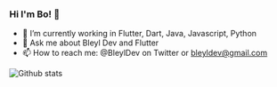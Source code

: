 ### Hi I'm Bo! 👋

- 🔭 I’m currently working in Flutter, Dart, Java, Javascript, Python
- 💬 Ask me about Bleyl Dev and Flutter
- 📫 How to reach me: @BleylDev on Twitter or bleyldev@gmail.com


![Github stats](https://github-readme-stats.vercel.app/api?username=Bobleyl&theme=highcontrast&show_icons=true&count_private=true)
